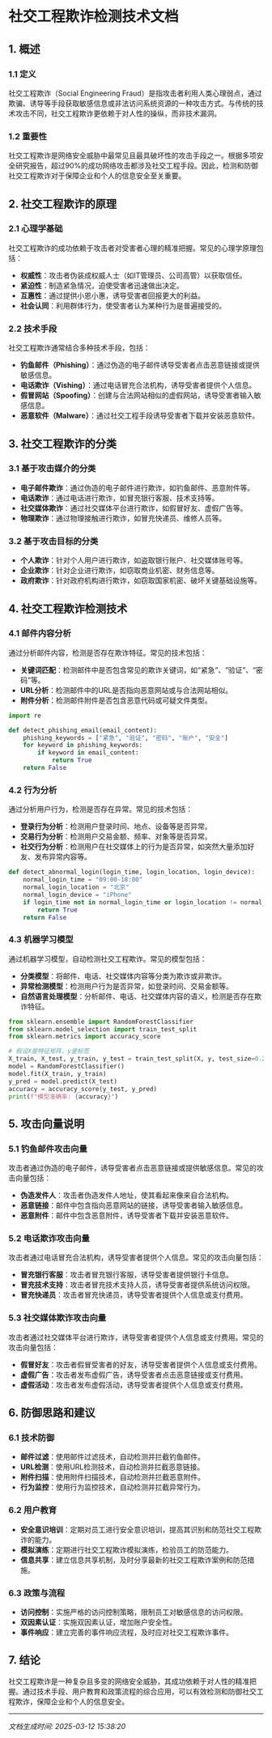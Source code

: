 # 社交工程欺诈检测技术文档

## 1. 概述

### 1.1 定义
社交工程欺诈（Social Engineering Fraud）是指攻击者利用人类心理弱点，通过欺骗、诱导等手段获取敏感信息或非法访问系统资源的一种攻击方式。与传统的技术攻击不同，社交工程欺诈更依赖于对人性的操纵，而非技术漏洞。

### 1.2 重要性
社交工程欺诈是网络安全威胁中最常见且最具破坏性的攻击手段之一。根据多项安全研究报告，超过90%的成功网络攻击都涉及社交工程手段。因此，检测和防御社交工程欺诈对于保障企业和个人的信息安全至关重要。

## 2. 社交工程欺诈的原理

### 2.1 心理学基础
社交工程欺诈的成功依赖于攻击者对受害者心理的精准把握。常见的心理学原理包括：
- **权威性**：攻击者伪装成权威人士（如IT管理员、公司高管）以获取信任。
- **紧迫性**：制造紧急情况，迫使受害者迅速做出决定。
- **互惠性**：通过提供小恩小惠，诱导受害者回报更大的利益。
- **社会认同**：利用群体行为，使受害者认为某种行为是普遍接受的。

### 2.2 技术手段
社交工程欺诈通常结合多种技术手段，包括：
- **钓鱼邮件（Phishing）**：通过伪造的电子邮件诱导受害者点击恶意链接或提供敏感信息。
- **电话欺诈（Vishing）**：通过电话冒充合法机构，诱导受害者提供个人信息。
- **假冒网站（Spoofing）**：创建与合法网站相似的虚假网站，诱导受害者输入敏感信息。
- **恶意软件（Malware）**：通过社交工程手段诱导受害者下载并安装恶意软件。

## 3. 社交工程欺诈的分类

### 3.1 基于攻击媒介的分类
- **电子邮件欺诈**：通过伪造的电子邮件进行欺诈，如钓鱼邮件、恶意附件等。
- **电话欺诈**：通过电话进行欺诈，如冒充银行客服、技术支持等。
- **社交媒体欺诈**：通过社交媒体平台进行欺诈，如假冒好友、虚假广告等。
- **物理欺诈**：通过物理接触进行欺诈，如冒充快递员、维修人员等。

### 3.2 基于攻击目标的分类
- **个人欺诈**：针对个人用户进行欺诈，如盗取银行账户、社交媒体账号等。
- **企业欺诈**：针对企业进行欺诈，如窃取商业机密、财务信息等。
- **政府欺诈**：针对政府机构进行欺诈，如窃取国家机密、破坏关键基础设施等。

## 4. 社交工程欺诈检测技术

### 4.1 邮件内容分析
通过分析邮件内容，检测是否存在欺诈特征。常见的技术包括：
- **关键词匹配**：检测邮件中是否包含常见的欺诈关键词，如“紧急”、“验证”、“密码”等。
- **URL分析**：检测邮件中的URL是否指向恶意网站或与合法网站相似。
- **附件分析**：检测邮件附件是否包含恶意代码或可疑文件类型。

```python
import re

def detect_phishing_email(email_content):
    phishing_keywords = ["紧急", "验证", "密码", "账户", "安全"]
    for keyword in phishing_keywords:
        if keyword in email_content:
            return True
    return False
```

### 4.2 行为分析
通过分析用户行为，检测是否存在异常。常见的技术包括：
- **登录行为分析**：检测用户登录时间、地点、设备等是否异常。
- **交易行为分析**：检测用户交易金额、频率、对象等是否异常。
- **社交行为分析**：检测用户在社交媒体上的行为是否异常，如突然大量添加好友、发布异常内容等。

```python
def detect_abnormal_login(login_time, login_location, login_device):
    normal_login_time = "09:00-18:00"
    normal_login_location = "北京"
    normal_login_device = "iPhone"
    if login_time not in normal_login_time or login_location != normal_login_location or login_device != normal_login_device:
        return True
    return False
```

### 4.3 机器学习模型
通过机器学习模型，自动检测社交工程欺诈。常见的模型包括：
- **分类模型**：将邮件、电话、社交媒体内容等分类为欺诈或非欺诈。
- **异常检测模型**：检测用户行为是否异常，如登录时间、交易金额等。
- **自然语言处理模型**：分析邮件、电话、社交媒体内容的语义，检测是否存在欺诈特征。

```python
from sklearn.ensemble import RandomForestClassifier
from sklearn.model_selection import train_test_split
from sklearn.metrics import accuracy_score

# 假设X是特征矩阵，y是标签
X_train, X_test, y_train, y_test = train_test_split(X, y, test_size=0.2, random_state=42)
model = RandomForestClassifier()
model.fit(X_train, y_train)
y_pred = model.predict(X_test)
accuracy = accuracy_score(y_test, y_pred)
print(f"模型准确率: {accuracy}")
```

## 5. 攻击向量说明

### 5.1 钓鱼邮件攻击向量
攻击者通过伪造的电子邮件，诱导受害者点击恶意链接或提供敏感信息。常见的攻击向量包括：
- **伪造发件人**：攻击者伪造发件人地址，使其看起来像来自合法机构。
- **恶意链接**：邮件中包含指向恶意网站的链接，诱导受害者输入敏感信息。
- **恶意附件**：邮件中包含恶意附件，诱导受害者下载并安装恶意软件。

### 5.2 电话欺诈攻击向量
攻击者通过电话冒充合法机构，诱导受害者提供个人信息。常见的攻击向量包括：
- **冒充银行客服**：攻击者冒充银行客服，诱导受害者提供银行卡信息。
- **冒充技术支持**：攻击者冒充技术支持人员，诱导受害者提供系统访问权限。
- **冒充快递员**：攻击者冒充快递员，诱导受害者提供个人信息或支付费用。

### 5.3 社交媒体欺诈攻击向量
攻击者通过社交媒体平台进行欺诈，诱导受害者提供个人信息或支付费用。常见的攻击向量包括：
- **假冒好友**：攻击者假冒受害者的好友，诱导受害者提供个人信息或支付费用。
- **虚假广告**：攻击者发布虚假广告，诱导受害者点击恶意链接或支付费用。
- **虚假活动**：攻击者发布虚假活动，诱导受害者提供个人信息或支付费用。

## 6. 防御思路和建议

### 6.1 技术防御
- **邮件过滤**：使用邮件过滤技术，自动检测并拦截钓鱼邮件。
- **URL检测**：使用URL检测技术，自动检测并拦截恶意链接。
- **附件扫描**：使用附件扫描技术，自动检测并拦截恶意附件。
- **行为监控**：使用行为监控技术，自动检测并拦截异常行为。

### 6.2 用户教育
- **安全意识培训**：定期对员工进行安全意识培训，提高其识别和防范社交工程欺诈的能力。
- **模拟演练**：定期进行社交工程欺诈模拟演练，检验员工的防范能力。
- **信息共享**：建立信息共享机制，及时分享最新的社交工程欺诈案例和防范措施。

### 6.3 政策与流程
- **访问控制**：实施严格的访问控制策略，限制员工对敏感信息的访问权限。
- **双因素认证**：实施双因素认证，增加账户安全性。
- **事件响应**：建立完善的事件响应流程，及时应对社交工程欺诈事件。

## 7. 结论
社交工程欺诈是一种复杂且多变的网络安全威胁，其成功依赖于对人性的精准把握。通过技术手段、用户教育和政策流程的综合应用，可以有效检测和防御社交工程欺诈，保障企业和个人的信息安全。

---

*文档生成时间: 2025-03-12 15:38:20*
